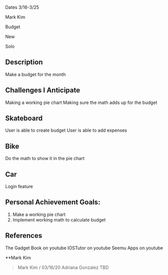 Dates 3/16-3/25

Mark Kim 


Budget


New


Solo


## Description

Make a budget for the month

## Challenges I Anticipate

Making a working pie chart
Making sure the math adds up for the budget

## Skateboard

User is able to create budget
User is able to add expenses

## Bike

Do the math to show it in the pie chart

## Car

Login feature

## Personal Achievement Goals:

1. Make a working pie chart
1. Implement working math to calculate budget

## References

The Gadget Book on youtube
IOSTutor on youtube
Seemu Apps on youtube

**Mark Kim                
> Mark Kim / 03/16/20
Adriana Gonzalez
> TBD
